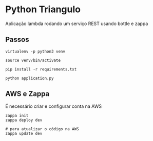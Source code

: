 # Python Triangulo

Aplicação lambda rodando um serviço REST usando bottle e zappa

## Passos

```
virtualenv -p python3 venv

source venv/bin/activate

pip install -r requirements.txt

python application.py
```

## AWS e Zappa

É necessário criar e configurar conta na AWS

```
zappa init
zappa deploy dev

# para atualizar o código na AWS
zappa update dev
```
